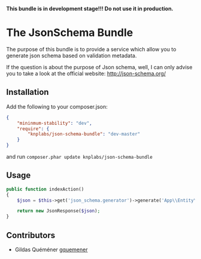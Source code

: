 **This bundle is in development stage!!! Do not use it in production.**

The JsonSchema Bundle
=====================

The purpose of this bundle is to provide a service which allow you to generate json schema based on validation metadata.

If the question is about the purpose of Json schema, well, I can only advise you to take a look at the official website: http://json-schema.org/

Installation
------------
Add the following to your composer.json:
``` json
{
    "mininmum-stability": "dev",
    "require": {
        "knplabs/json-schema-bundle": "dev-master"
    }
}
```

and run `composer.phar update knplabs/json-schema-bundle`

Usage
-----
``` php
public function indexAction()
{
    $json = $this->get('json_schema.generator')->generate('App\\Entity\\User');

    return new JsonResponse($json);
}
```

Contributors
------------
 - Gildas Quéméner [gquemener](https://github.com/gquemener)
